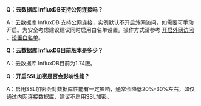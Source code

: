 

**Q：云数据库 InfluxDB支持公网连接吗？**

A：云数据库 InfluxDB 支持公网连接，实例默认不开启外网访问，如需要可手动开启。为安全考虑建议建议同时启用白名单设置。操作方式请参考 [开启外网访问](../Operation-Guide/Instance-Management/Internet-access.md) 、[设置白名单](../Getting-Started/Set-Whitelist.md)。

**Q：云数据库 InfluxDB目前版本是多少？**

A：云数据库 InfluxDB目前为1.74版。

**Q：开启SSL加密是否会影响性能？**

A：启用SSL加密会对数据库性能有一定影响，通常会降低20%-30%左右，如仅通过内网连接数据库，建议不启用SSL加密。

